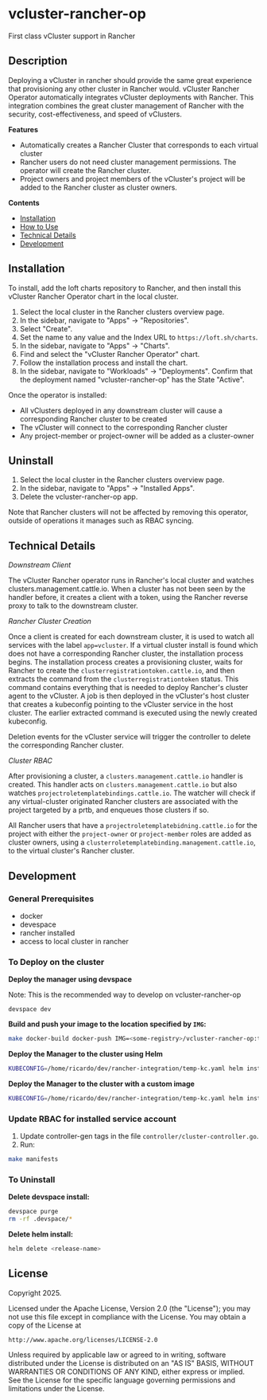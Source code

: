 # vcluster-rancher-op

First class vCluster support in Rancher

## Description

Deploying a vCluster in rancher should provide the same great experience that provisioning any other cluster in Rancher would. vCluster Rancher Operator automatically integrates vCluster deployments with Rancher. This integration combines the great cluster management of Rancher with the security, cost-effectiveness, and speed of vClusters.

**Features**
* Automatically creates a Rancher Cluster that corresponds to each virtual cluster
* Rancher users do not need cluster management permissions. The operator will create the Rancher cluster.
* Project owners and project members of the vCluster's project will be added to the Rancher cluster as cluster owners.

**Contents**
- [Installation](#installation)
- [How to Use](#how-to-use)
- [Technical Details](#technical-details)
- [Development](#development)

## Installation

To install, add the loft charts repository to Rancher, and then install this vCluster Rancher Operator chart in the local cluster.
1. Select the local cluster in the Rancher clusters overview page.
2. In the sidebar, navigate to "Apps" -> "Repositories".
3. Select "Create".
4. Set the name to any value and the Index URL to `https://loft.sh/charts`.
5. In the sidebar, navigate to "Apps" -> "Charts".
6. Find and select the "vCluster Rancher Operator" chart.
7. Follow the installation process and install the chart.
8. In the sidebar, navigate to "Workloads" -> "Deployments". Confirm that the deployment named "vcluster-rancher-op" has the State "Active".

Once the operator is installed:
* All vClusters deployed in any downstream cluster will cause a corresponding Rancher cluster to be created
* The vCluster will connect to the corresponding Rancher cluster
* Any project-member or project-owner will be added as a cluster-owner

## Uninstall

1. Select the local cluster in the Rancher clusters overview page.
2. In the sidebar, navigate to "Apps" -> "Installed Apps".
3. Delete the vcluster-rancher-op app.

Note that Rancher clusters will not be affected by removing this operator, outside of operations it manages such as RBAC syncing.

## Technical Details


*Downstream Client*

The vCluster Rancher operator runs in Rancher's local cluster and watches clusters.management.cattle.io. 
When a cluster has not been seen by the handler before, it creates a client with a token, using the Rancher reverse proxy to talk to the downstream cluster.

*Rancher Cluster Creation*

Once a client is created for each downstream cluster, it is used to watch all services with the label `app=vcluster`. If a virtual cluster install is found which does not have a corresponding Rancher cluster, the installation process begins. 
The installation process creates a provisioning cluster, waits for Rancher to create the `clusterregistrationtoken.cattle.io`,
and then extracts the command from the `clusterregistrationtoken` status. This command contains everything that is needed to deploy Rancher's cluster agent to the vCluster.
A job is then deployed in the vCluster's host cluster that creates a kubeconfig pointing to the vCluster service in the host cluster. The earlier extracted command is executed using the newly created kubeconfig.

Deletion events for the vCluster service will trigger the controller to delete the corresponding Rancher cluster.

*Cluster RBAC*

After provisioning a cluster, a `clusters.management.cattle.io` handler is created. This handler acts on `clusters.management.cattle.io` but also watches `projectroletemplatebindings.cattle.io`. The watcher will check if any virtual-cluster originated Rancher clusters are associated with the project targeted by a prtb, and enqueues those clusters if so.

All Rancher users that have a `projectroletemplatebidning.cattle.io` for the project with either the `project-owner` or `project-member` roles are added as cluster owners, using a `clusterroletemplatebinding.management.cattle.io`, to the virtual cluster's Rancher cluster.


## Development

### General Prerequisites
- docker
- devespace
- rancher installed
- access to local cluster in rancher

### To Deploy on the cluster

**Deploy the manager using devspace**

Note: This is the recommended way to develop on vcluster-rancher-op

```shell
devspace dev
```
**Build and push your image to the location specified by `IMG`:**

```sh
make docker-build docker-push IMG=<some-registry>/vcluster-rancher-op:tag
```

**Deploy the Manager to the cluster using Helm**

```sh
KUBECONFIG=/home/ricardo/dev/rancher-integration/temp-kc.yaml helm install chart --generate-name --create-namespace
```

**Deploy the Manager to the cluster with a custom image**

```sh
KUBECONFIG=/home/ricardo/dev/rancher-integration/temp-kc.yaml helm install chart --generate-name --create-namespace --set image.registry=<REGISTRY> --set image.repository=<REPO/REPO> --set tag=<TAG>
```

### Update RBAC for installed service account
1. Update controller-gen tags in the file `controller/cluster-controller.go`.
2. Run:
```sh
make manifests
```

### To Uninstall
**Delete devspace install:**
```sh
devspace purge
rm -rf .devspace/*
```

**Delete helm install:**

```sh
helm delete <release-name>
```

## License

Copyright 2025.

Licensed under the Apache License, Version 2.0 (the "License");
you may not use this file except in compliance with the License.
You may obtain a copy of the License at

    http://www.apache.org/licenses/LICENSE-2.0

Unless required by applicable law or agreed to in writing, software
distributed under the License is distributed on an "AS IS" BASIS,
WITHOUT WARRANTIES OR CONDITIONS OF ANY KIND, either express or implied.
See the License for the specific language governing permissions and
limitations under the License.
